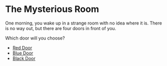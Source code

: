 # The Mysterious Room

One morning, you wake up in a strange room with no idea where it is. There is no way out, but there are four doors in front of you.

Which door will you choose?

- [Red Door](red-door.md)
- [Blue Door](blue-door.md)
- [Black Door](black-door.md)